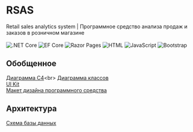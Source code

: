 # RSAS
Retail sales analytics system | Программное средство анализа продаж и заказов в розничном магазине<br><br>
![.NET Core](https://img.shields.io/badge/.NET%20Core-%235C2D91.svg?style=for-the-badge&logo=.net&logoColor=white) 
![EF Core](https://img.shields.io/badge/Entity%20Framework%20Core-%235C2D91.svg?style=for-the-badge&logo=.net&logoColor=white) 
![Razor Pages](https://img.shields.io/badge/Razor%20Pages-%23000000.svg?style=for-the-badge&logo=razor&logoColor=white) 
![HTML](https://img.shields.io/badge/HTML-%23E34F26.svg?style=for-the-badge&logo=html5&logoColor=white) 
![JavaScript](https://img.shields.io/badge/JavaScript-%23F7DF1E.svg?style=for-the-badge&logo=javascript&logoColor=black) 
![Bootstrap](https://img.shields.io/badge/Bootstrap-%23563D7C.svg?style=for-the-badge&logo=bootstrap&logoColor=white) 

## Обобщенное

[Диаграмма C4](https://markdownlivepreview.com/](https://github.com/FranGranDev/RSAS/tree/main/Documentation/Code%20Design/C4))<br>
[Диаграмма классов](https://github.com/FranGranDev/RSAS/blob/main/Documentation/Code%20Design/Core/ClassDiagram.png)<br>
[UI Kit](https://bootswatch.com/minty/)<br>
[Макет дизайна программного средства](https://github.com/FranGranDev/RSAS/tree/main/Documentation/UI%20Design)<br>

## Архитектура
[Схема базы данных](https://github.com/FranGranDev/RSAS/blob/main/Documentation/Code%20Design/Database/Database.png)

